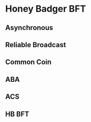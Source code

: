 # Honey Badger BFT

## Asynchronous

## Reliable Broadcast

## Common Coin

## ABA

## ACS

## HB BFT

